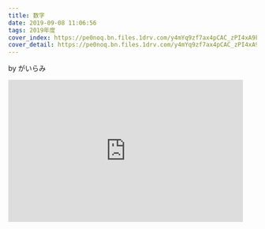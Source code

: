 ```yaml
---
title: 数字
date: 2019-09-08 11:06:56
tags: 2019年度
cover_index: https://pe0noq.bn.files.1drv.com/y4mYq9zf7ax4pCAC_zPI4xA9F2oqD5T6Hs5r1qlJ2UOgnl0_0ITJPRIKDzXDsyxH1OqRbZd3ufN9aeBaq2QVBRuFhycsxAeVLid5mJDcEm3XdhYyjkpVVYCr5ffa0GlmunM5C85twrW0YDYyiF8mC3u8i26igTVJpv7eli802FR243_gugXqLZ_mffr2MG1aGVVgcN5f_UFO411JE62aohLjA?width=660&height=254&cropmode=none
cover_detail: https://pe0noq.bn.files.1drv.com/y4mYq9zf7ax4pCAC_zPI4xA9F2oqD5T6Hs5r1qlJ2UOgnl0_0ITJPRIKDzXDsyxH1OqRbZd3ufN9aeBaq2QVBRuFhycsxAeVLid5mJDcEm3XdhYyjkpVVYCr5ffa0GlmunM5C85twrW0YDYyiF8mC3u8i26igTVJpv7eli802FR243_gugXqLZ_mffr2MG1aGVVgcN5f_UFO411JE62aohLjA?width=1300&height=500&cropmode=none
---
```


by がいらみ

<iframe class="post-iframe" src="https://onedrive.live.com/embed?cid=36BB633BE091BD31&resid=36BB633BE091BD31%2142418&authkey=ACf4mGZlc6kd--I&em=2" width="476" height="288" frameborder="0" scrolling="no"></iframe>
